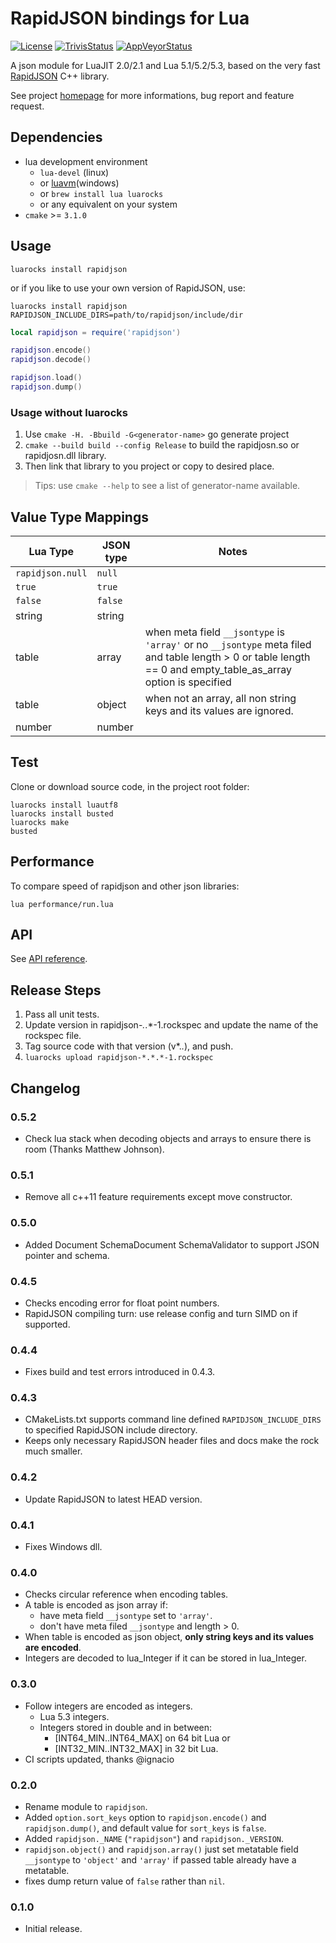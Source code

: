 # RapidJSON bindings for Lua

[![License](http://img.shields.io/badge/License-MIT-brightgreen.svg)](LICENSE)
[![TrivisStatus][]][Trivis] [![AppVeyorStatus][]][AppVeyor]


A json module for LuaJIT 2.0/2.1 and Lua 5.1/5.2/5.3,
based on the very fast [RapidJSON][] C++ library.

See project [homepage][] for more informations,
bug report and feature request.

## Dependencies

* lua development environment
    * `lua-devel` (linux) 
    * or [luavm](https://github.com/xpol/luavm)(windows)
    * or `brew install lua luarocks` 
    * or any equivalent on your system
* `cmake` >= `3.1.0`

## Usage

    luarocks install rapidjson

or if you like to use your own version of RapidJSON, use:

    luarocks install rapidjson RAPIDJSON_INCLUDE_DIRS=path/to/rapidjson/include/dir

```Lua
local rapidjson = require('rapidjson')

rapidjson.encode()
rapidjson.decode()

rapidjson.load()
rapidjson.dump()
```

### Usage without luarocks

1. Use `cmake -H. -Bbuild -G<generator-name>` go generate project
2. `cmake --build build --config Release` to build the rapidjosn.so or rapidjosn.dll library.
3. Then link that library to you project or copy to desired place.

> Tips: use `cmake --help` to see a list of generator-name available.

## Value Type Mappings

Lua Type          | JSON type    | Notes
------------------|--------------|----------------------
`rapidjson.null`  |`null`        |
`true`            |`true`        |
`false`           |`false`       |
string            |string        |
table             |array         |when meta field `__jsontype` is `'array'` or no `__jsontype` meta filed and table length > 0 or table length == 0 and empty_table_as_array option is specified
table             |object        |when not an array, all non string keys and its values are ignored.
number            |number        |

## Test

Clone or download source code, in the project root folder:

    luarocks install luautf8
    luarocks install busted
    luarocks make
    busted

## Performance

To compare speed of rapidjson and other json libraries:

    lua performance/run.lua


## API

See [API reference](API.md).

## Release Steps

1. Pass all unit tests.
2. Update version in rapidjson-*.*.*-1.rockspec and update the name of the rockspec file.
3. Tag source code with that version (v*.*.*), and push.
4. `luarocks upload rapidjson-*.*.*-1.rockspec`

## Changelog

### 0.5.2

* Check lua stack when decoding objects and arrays to ensure there is room (Thanks Matthew Johnson).

### 0.5.1

* Remove all c++11 feature requirements except move constructor.

### 0.5.0

* Added Document SchemaDocument SchemaValidator to support JSON pointer and schema.

### 0.4.5

* Checks encoding error for float point numbers.
* RapidJSON compiling turn: use release config and turn SIMD on if supported.

### 0.4.4

* Fixes build and test errors introduced in 0.4.3.

### 0.4.3

* CMakeLists.txt supports command line defined `RAPIDJSON_INCLUDE_DIRS` to specified RapidJSON include directory.
* Keeps only necessary RapidJSON header files and docs make the rock much smaller.

### 0.4.2

* Update RapidJSON to latest HEAD version.

### 0.4.1

* Fixes Windows dll.

### 0.4.0

* Checks circular reference when encoding tables.
* A table is encoded as json array if:
  - have meta field `__jsontype` set to `'array'`.
  - don't have meta filed `__jsontype` and length > 0.
* When table is encoded as json object, **only string keys and its values are encoded**.
* Integers are decoded to lua_Integer if it can be stored in lua_Integer.

### 0.3.0

* Follow integers are encoded as integers.
  - Lua 5.3 integers.
  - Integers stored in double and in between:
    - [INT64_MIN..INT64_MAX] on 64 bit Lua or
    - [INT32_MIN..INT32_MAX] in 32 bit Lua.
* CI scripts updated, thanks @ignacio

### 0.2.0

* Rename module to `rapidjson`.
* Added `option.sort_keys` option to `rapidjson.encode()` and `rapidjson.dump()`, and default value for `sort_keys` is `false`.
* Added `rapidjson._NAME` (`"rapidjson"`) and `rapidjson._VERSION`.
* `rapidjson.object()` and `rapidjson.array()` just set metatable field `__jsontype` to `'object'` and `'array'` if passed table already have a metatable.
* fixes dump return value of `false` rather than `nil`.

### 0.1.0

* Initial release.


[RapidJSON]: https://github.com/miloyip/rapidjson
[homepage]: https://github.com/xpol/lua-rapidjson
[Trivis]: https://travis-ci.org/xpol/lua-rapidjson "Travis page"
[TrivisStatus]: https://travis-ci.org/xpol/lua-rapidjson.svg
[AppVeyor]: https://ci.appveyor.com/project/xpol/lua-rapidjson/branch/master "AppVeyor page"
[AppVeyorStatus]: https://ci.appveyor.com/api/projects/status/oa3s51dkatevg81o/branch/master?svg=true
